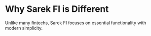 # Why Sarek FI is Different

Unlike many fintechs, Sarek FI focuses on essential functionality with modern simplicity.
